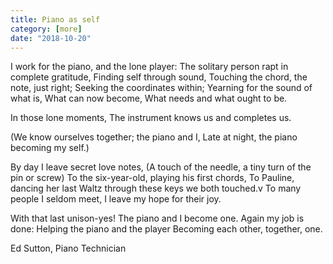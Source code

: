 ```yaml
---
title: Piano as self
category: [more]
date: "2018-10-20"
---
```


I work for the piano, and the lone player:
The solitary person rapt in complete gratitude,
Finding self through sound,
Touching the chord, the note, just right;
Seeking the coordinates within;
Yearning for the sound of what is,
What can now become,
What needs and what ought to be.

In those lone moments,
The instrument knows us and completes us.

(We know ourselves together; the piano and I,
Late at night, the piano becoming my self.)

By day I leave secret love notes,
(A touch of the needle, a tiny turn of the pin or screw)
To the six-year-old, playing his first chords,
To Pauline, dancing her last Waltz through these keys we both touched.v To many people I seldom meet,
I leave my hope for their joy.

With that last unison-yes! The piano and I become one.
Again my job is done:
Helping the piano and the player
Becoming each other, together, one.

Ed Sutton, Piano Technician
